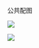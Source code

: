 公共配图


![](https://ghproxy.com/https://raw.githubusercontent.com/Rodert/javapub_oss/main/common/javapub-qr-code.png?raw=true)

![](https://ghproxy.com/https://raw.githubusercontent.com/Rodert/javapub_oss/main/common/javapub-debackground.png?raw=true)



